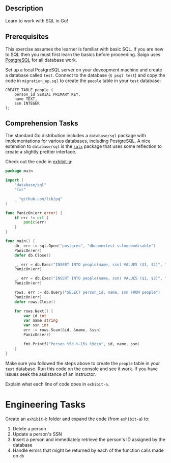 ## Description
Learn to work with SQL in Go!

## Prerequisites
This exercise assumes the learner is familiar with basic SQL. If you are new to SQL then you must first
learn the basics before proceeding. Saigo uses [PostgreSQL](http://www.tutorialspoint.com/postgresql/) for all database work.

Set up a local PostgreSQL server on your deveopment machine and create a database called `test`. Connect to the database
(`$ psql test`) and copy the code in `migration_up.sql` to create the `people` table in your `test` database:

```
CREATE TABLE people (
    person_id SERIAL PRIMARY KEY,
    name TEXT,
    ssn INTEGER
);
```

## Comprehension Tasks

The standard Go distribution includes a `database/sql` package with implementations for various databases, including PostgreSQL.
A nice extension to `database/sql` is the [`sqlx`](https://github.com/jmoiron/sqlx) package that uses some reflection to create a slightly
prettier interface.

Check out the code in [exhibit-a]():

```go
package main

import (
	"database/sql"
	"fmt"

	_ "github.com/lib/pq"
)

func PanicOn(err error) {
	if err != nil {
		panic(err)
	}
}

func main() {
	db, err := sql.Open("postgres", "dbname=test sslmode=disable")
	PanicOn(err)
	defer db.Close()

	_, err = db.Exec("INSERT INTO people(name, ssn) VALUES ($1, $2)", "Bruce Leroy", 111223333)
	PanicOn(err)

	_, err = db.Exec("INSERT INTO people(name, ssn) VALUES ($1, $2)", "Sho 'Nuff", 444556666)
	PanicOn(err)

	rows, err := db.Query("SELECT person_id, name, ssn FROM people")
	PanicOn(err)
	defer rows.Close()

	for rows.Next() {
		var id int
		var name string
		var ssn int
		err := rows.Scan(&id, &name, &ssn)
		PanicOn(err)

		fmt.Printf("Person %5d %-15s %9d\n", id, name, ssn)
	}
}
```

Make sure you followed the steps above to create the `people` table in your `test` database. Run this code on the console
and see it work. If you have issues seek the assistance of an instructor.

Explain what each line of code does in `exhibit-a`.

# Engineering Tasks

Create an `exhibit-b` folder and expand the code (from `exhibit-a`) to:

1. Delete a person
1. Update a person's SSN
1. Insert a person and immediately retrieve the person's ID assigned by the database
1. Handle errors that might be returned by each of the function calls made on `db`
